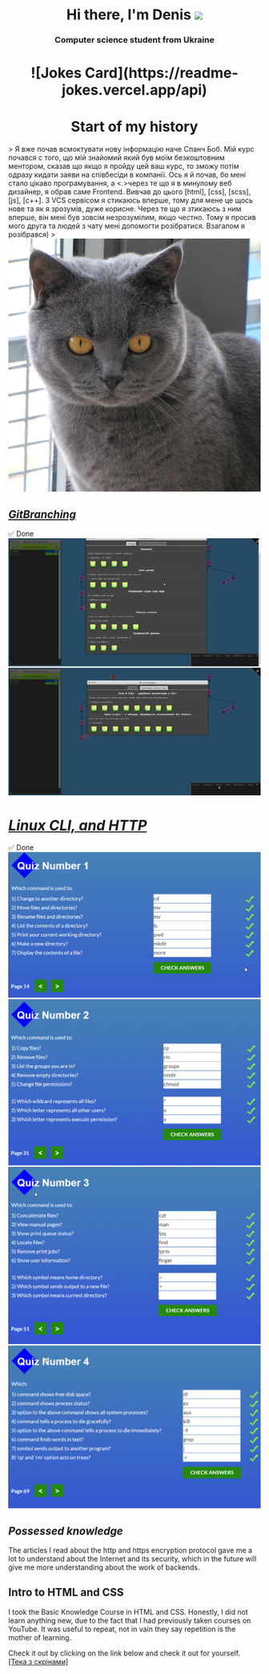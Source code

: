 
<h1 align="center">Hi there, I'm Denis</a> 
<img src="https://github.com/blackcater/blackcater/raw/main/images/Hi.gif" height="32"/></h1>
<h3 align="center">Computer science student from Ukraine </h3>

<h1 align="center">![Jokes Card](https://readme-jokes.vercel.app/api)</h1>
<h1 align="center"> Start of my history </h1>
> Я вже почав всмоктувати нову інформацію наче Спанч Боб. Мій курс почався с того, що мій знайомий який був моїм безкоштовним ментором, сказав що якщо я пройду цей ваш курс, то зможу потім одразу кидати заяви на співбесіди в компанії. Ось я й почав, бо мені стало цікаво програмування, а <.>через те що я в минулому веб дизайнер, я обрав саме Frontend. Вивчав до цього [html], [css], [scss], [js], [c++]. З VCS сервісом я стикаюсь вперше, тому для мене це щось нове та як я зрозумів, дуже корисне. Через те що я зтикаюсь з ним вперше, він мені був зовсім незрозумілим, якщо честно. Тому я просив мого друга та людей з чату мені допомогти розібратися. Взагалом я розібрався)
>
<img src="img/cat.jpg">

## <a href="https://learngitbranching.js.org/">***GitBranching***</a>
:white_check_mark: Done
<img src="0/lb1.png">
<img src="0/lb2.png">

# <a	href="https://github.com/kottans/frontend/blob/2022_UA/tasks/linux-cli-http.md">***Linux CLI, and HTTP***</a>
:white_check_mark: Done
<img src="task_linux_cli/quiz1.png">
<img src="task_linux_cli/quiz2.png">
<img src="task_linux_cli/quiz3.png">
<img src="task_linux_cli/quiz4.png">

## ***Possessed knowledge***
The articles I read about the http and https encryption protocol gave me a lot to understand about the Internet and its security, which in the future will give me more understanding about the work of backends.

## Intro to HTML and CSS
I took the Basic Knowledge Course in HTML and CSS. Honestly, I did not learn anything new, due to the fact that I had previously taken courses on YouTube. It was useful to repeat, not in vain they say repetition is the mother of learning.

Check it out by clicking on the link below and check it out for yourself.<br>
<a href="https://github.com/denismaysov/kottans-frontend/tree/master/task_html_css_intro">[Тека з скрінами]</a>